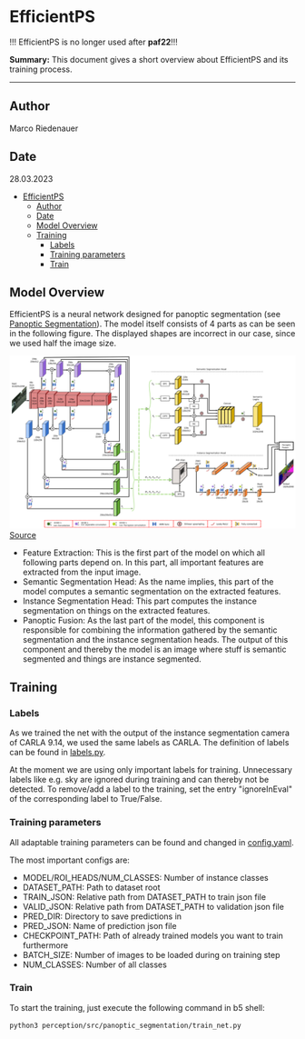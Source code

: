 # EfficientPS

!!! EfficientPS is no longer used after **paf22**!!!

**Summary:** This document gives a short overview about EfficientPS and its training process.

---

## Author

Marco Riedenauer

## Date

28.03.2023

<!-- TOC -->
* [EfficientPS](#efficientps)
  * [Author](#author)
  * [Date](#date)
  * [Model Overview](#model-overview)
  * [Training](#training)
    * [Labels](#labels)
    * [Training parameters](#training-parameters)
    * [Train](#train)
<!-- TOC -->

## Model Overview

EfficientPS is a neural network designed for panoptic segmentation
(see [Panoptic Segmentation](../03_research/02_perception/03_first_implementation_plan.md#panoptic-segmentation)).
The model itself consists of 4 parts as can be seen in the following figure. The displayed shapes are incorrect in our
case, since we used half the image size.

![EfficientPS Structure](../00_assets/efficientps_structure.png)
[Source](https://arxiv.org/pdf/2004.02307.pdf)

* Feature Extraction:
  This is the first part of the model on which all following parts depend on. In this part, all important features are
  extracted from the input image.
* Semantic Segmentation Head: As the name implies, this part of the model computes a semantic segmentation on the
  extracted features.
* Instance Segmentation Head: This part computes the instance segmentation on things on the extracted features.
* Panoptic Fusion: As the last part of the model, this component is responsible for combining the information gathered
  by the semantic segmentation and the instance segmentation heads. The output of this component and thereby the model
  is an image where stuff is semantic segmented and things are instance segmented.

## Training

### Labels

As we trained the net with the output of the instance segmentation camera of CARLA 9.14, we used the same labels as
CARLA. The definition of labels can be found in
[labels.py](../../code/perception/src/panoptic_segmentation/preparation/labels.py).

At the moment we are using only important labels for training. Unnecessary labels like e.g. sky are ignored during
training and can thereby not be detected. To remove/add a label to the training, set the entry "ignoreInEval" of the
corresponding label to True/False.

### Training parameters

All adaptable training parameters can be found and changed in
[config.yaml](../../code/perception/src/panoptic_segmentation/config.yaml).

The most important configs are:

* MODEL/ROI_HEADS/NUM_CLASSES: Number of instance classes
* DATASET_PATH: Path to dataset root
* TRAIN_JSON: Relative path from DATASET_PATH to train json file
* VALID_JSON: Relative path from DATASET_PATH to validation json file
* PRED_DIR: Directory to save predictions in
* PRED_JSON: Name of prediction json file
* CHECKPOINT_PATH: Path of already trained models you want to train furthermore
* BATCH_SIZE: Number of images to be loaded during on training step
* NUM_CLASSES: Number of all classes

### Train

To start the training, just execute the following command in b5 shell:

```shell
python3 perception/src/panoptic_segmentation/train_net.py
```
